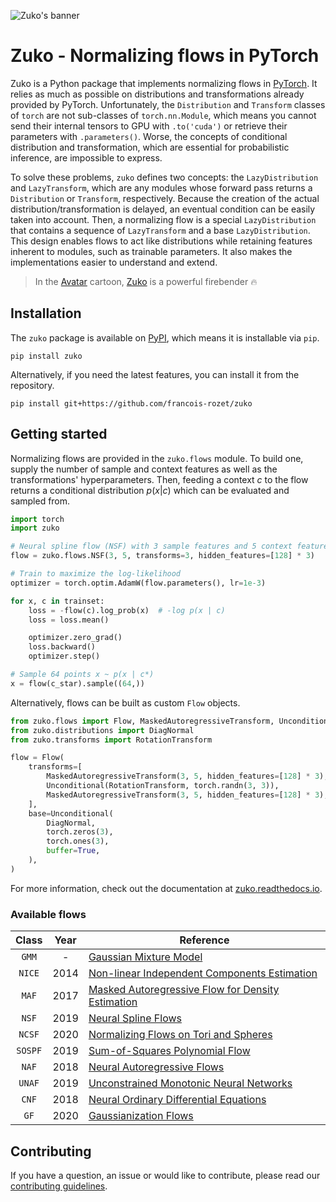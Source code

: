 ![Zuko's banner](https://raw.githubusercontent.com/francois-rozet/zuko/master/docs/images/banner.svg)

# Zuko - Normalizing flows in PyTorch

Zuko is a Python package that implements normalizing flows in [PyTorch](https://pytorch.org). It relies as much as possible on distributions and transformations already provided by PyTorch. Unfortunately, the `Distribution` and `Transform` classes of `torch` are not sub-classes of `torch.nn.Module`, which means you cannot send their internal tensors to GPU with `.to('cuda')` or retrieve their parameters with `.parameters()`. Worse, the concepts of conditional distribution and transformation, which are essential for probabilistic inference, are impossible to express.

To solve these problems, `zuko` defines two concepts: the `LazyDistribution` and `LazyTransform`, which are any modules whose forward pass returns a `Distribution` or `Transform`, respectively. Because the creation of the actual distribution/transformation is delayed, an eventual condition can be easily taken into account. Then, a normalizing flow is a special `LazyDistribution` that contains a sequence of `LazyTransform` and a base `LazyDistribution`. This design enables flows to act like distributions while retaining features inherent to modules, such as trainable parameters. It also makes the implementations easier to understand and extend.

> In the [Avatar](https://wikipedia.org/wiki/Avatar:_The_Last_Airbender) cartoon, [Zuko](https://wikipedia.org/wiki/Zuko) is a powerful firebender 🔥

## Installation

The `zuko` package is available on [PyPI](https://pypi.org/project/zuko), which means it is installable via `pip`.

```
pip install zuko
```

Alternatively, if you need the latest features, you can install it from the repository.

```
pip install git+https://github.com/francois-rozet/zuko
```

## Getting started

Normalizing flows are provided in the `zuko.flows` module. To build one, supply the number of sample and context features as well as the transformations' hyperparameters. Then, feeding a context $c$ to the flow returns a conditional distribution $p(x | c)$ which can be evaluated and sampled from.

```python
import torch
import zuko

# Neural spline flow (NSF) with 3 sample features and 5 context features
flow = zuko.flows.NSF(3, 5, transforms=3, hidden_features=[128] * 3)

# Train to maximize the log-likelihood
optimizer = torch.optim.AdamW(flow.parameters(), lr=1e-3)

for x, c in trainset:
    loss = -flow(c).log_prob(x)  # -log p(x | c)
    loss = loss.mean()

    optimizer.zero_grad()
    loss.backward()
    optimizer.step()

# Sample 64 points x ~ p(x | c*)
x = flow(c_star).sample((64,))
```

Alternatively, flows can be built as custom `Flow` objects.

```python
from zuko.flows import Flow, MaskedAutoregressiveTransform, Unconditional
from zuko.distributions import DiagNormal
from zuko.transforms import RotationTransform

flow = Flow(
    transforms=[
        MaskedAutoregressiveTransform(3, 5, hidden_features=[128] * 3),
        Unconditional(RotationTransform, torch.randn(3, 3)),
        MaskedAutoregressiveTransform(3, 5, hidden_features=[128] * 3),
    ],
    base=Unconditional(
        DiagNormal,
        torch.zeros(3),
        torch.ones(3),
        buffer=True,
    ),
)
```

For more information, check out the documentation at [zuko.readthedocs.io](https://zuko.readthedocs.io).

### Available flows

| Class   | Year | Reference |
|:-------:|:----:|-----------|
| `GMM`   | -    | [Gaussian Mixture Model](https://wikipedia.org/wiki/Mixture_model#Gaussian_mixture_model) |
| `NICE`  | 2014 | [Non-linear Independent Components Estimation](https://arxiv.org/abs/1410.8516) |
| `MAF`   | 2017 | [Masked Autoregressive Flow for Density Estimation](https://arxiv.org/abs/1705.07057) |
| `NSF`   | 2019 | [Neural Spline Flows](https://arxiv.org/abs/1906.04032) |
| `NCSF`  | 2020 | [Normalizing Flows on Tori and Spheres](https://arxiv.org/abs/2002.02428) |
| `SOSPF` | 2019 | [Sum-of-Squares Polynomial Flow](https://arxiv.org/abs/1905.02325) |
| `NAF`   | 2018 | [Neural Autoregressive Flows](https://arxiv.org/abs/1804.00779) |
| `UNAF`  | 2019 | [Unconstrained Monotonic Neural Networks](https://arxiv.org/abs/1908.05164) |
| `CNF`   | 2018 | [Neural Ordinary Differential Equations](https://arxiv.org/abs/1806.07366) |
| `GF`    | 2020 | [Gaussianization Flows](https://arxiv.org/abs/2003.01941) |

## Contributing

If you have a question, an issue or would like to contribute, please read our [contributing guidelines](https://github.com/francois-rozet/zuko/blob/master/CONTRIBUTING.md).
